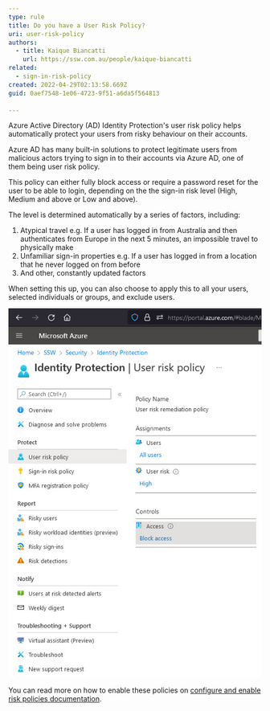 ```yaml
---
type: rule
title: Do you have a User Risk Policy?
uri: user-risk-policy
authors:
  - title: Kaique Biancatti
    url: https://ssw.com.au/people/kaique-biancatti
related:
  - sign-in-risk-policy
created: 2022-04-29T02:13:58.669Z
guid: 0aef7548-1e06-4723-9f51-a6da5f564813

---
```


Azure Active Directory (AD) Identity Protection's user risk policy helps automatically protect your users from risky behaviour on their accounts.

<!--endintro-->

Azure AD has many built-in solutions to protect legitimate users from malicious actors trying to sign in to their accounts via Azure AD, one of them being user risk policy.

This policy can either fully block access or require a password reset for the user to be able to login, depending on the the sign-in risk level (High, Medium and above or Low and above).

The level is determined automatically by a series of factors, including:

1. Atypical travel e.g. If a user has logged in from Australia and then authenticates from Europe in the next 5 minutes, an impossible travel to physically make
2. Unfamiliar sign-in properties e.g. If a user has logged in from a location that he never logged on from before
3. And other, constantly updated factors

When setting this up, you can also choose to apply this to all your users, selected individuals or groups, and exclude users.

![Good example - All users with a risk of High will be blocked from signing in](userrisk.jpg)

You can read more on how to enable these policies on [configure and enable risk policies documentation](https://docs.microsoft.com/en-us/azure/active-directory/identity-protection/howto-identity-protection-configure-risk-policies).
